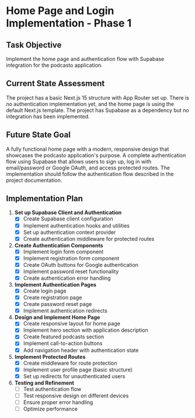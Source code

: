 # Home Page and Login Implementation - Phase 1

## Task Objective
Implement the home page and authentication flow with Supabase integration for the podcasto application.

## Current State Assessment
The project has a basic Next.js 15 structure with App Router set up. There is no authentication implementation yet, and the home page is using the default Next.js template. The project has Supabase as a dependency but no integration has been implemented.

## Future State Goal
A fully functional home page with a modern, responsive design that showcases the podcasto application's purpose. A complete authentication flow using Supabase that allows users to sign up, log in with email/password or Google OAuth, and access protected routes. The implementation should follow the authentication flow described in the project documentation.

## Implementation Plan

1. **Set up Supabase Client and Authentication**
   - [x] Create Supabase client configuration
   - [x] Implement authentication hooks and utilities
   - [x] Set up authentication context provider
   - [x] Create authentication middleware for protected routes

2. **Create Authentication Components**
   - [x] Implement login form component
   - [x] Implement registration form component
   - [x] Create OAuth buttons for Google authentication
   - [x] Implement password reset functionality
   - [x] Create authentication error handling

3. **Implement Authentication Pages**
   - [x] Create login page
   - [x] Create registration page
   - [x] Create password reset page
   - [x] Implement authentication redirects

4. **Design and Implement Home Page**
   - [x] Create responsive layout for home page
   - [x] Implement hero section with application description
   - [x] Create featured podcasts section
   - [x] Implement call-to-action buttons
   - [x] Add navigation header with authentication state

5. **Implement Protected Routes**
   - [x] Create middleware for route protection
   - [x] Implement user profile page (basic structure)
   - [x] Set up redirects for unauthenticated users

6. **Testing and Refinement**
   - [ ] Test authentication flow
   - [ ] Test responsive design on different devices
   - [ ] Ensure proper error handling
   - [ ] Optimize performance 